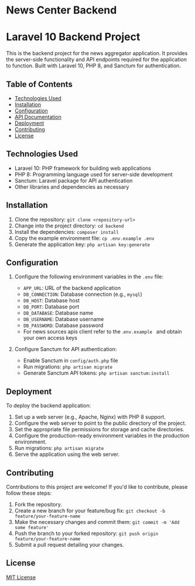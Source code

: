 # News Center Backend 
# Laravel 10 Backend Project

This is the backend project for the news aggregator application. It provides the server-side functionality and API endpoints required for the application to function. Built with Laravel 10, PHP 8, and Sanctum for authentication.

## Table of Contents

- [Technologies Used](#technologies-used)
- [Installation](#installation)
- [Configuration](#configuration)
- [API Documentation](#api-documentation)
- [Deployment](#deployment)
- [Contributing](#contributing)
- [License](#license)

## Technologies Used

- Laravel 10: PHP framework for building web applications
- PHP 8: Programming language used for server-side development
- Sanctum: Laravel package for API authentication
- Other libraries and dependencies as necessary

## Installation

1. Clone the repository: `git clone <repository-url>`
2. Change into the project directory: `cd backend`
3. Install the dependencies: `composer install`
4. Copy the example environment file: `cp .env.example .env`
5. Generate the application key: `php artisan key:generate`

## Configuration

1. Configure the following environment variables in the `.env` file:
    - `APP_URL`: URL of the backend application
    - `DB_CONNECTION`: Database connection (e.g., `mysql`)
    - `DB_HOST`: Database host
    - `DB_PORT`: Database port
    - `DB_DATABASE`: Database name
    - `DB_USERNAME`: Database username
    - `DB_PASSWORD`: Database password
    - For news sources apis client refer to the .`env.example ` and obtain your own access keys

2. Configure Sanctum for API authentication:
    - Enable Sanctum in `config/auth.php` file
    - Run migrations: `php artisan migrate`
    - Generate Sanctum API tokens: `php artisan sanctum:install`


## Deployment

To deploy the backend application:

1. Set up a web server (e.g., Apache, Nginx) with PHP 8 support.
2. Configure the web server to point to the public directory of the project.
3. Set the appropriate file permissions for storage and cache directories.
4. Configure the production-ready environment variables in the production environment.
5. Run migrations: `php artisan migrate`
6. Serve the application using the web server.

## Contributing

Contributions to this project are welcome! If you'd like to contribute, please follow these steps:

1. Fork the repository.
2. Create a new branch for your feature/bug fix: `git checkout -b feature/your-feature-name`
3. Make the necessary changes and commit them: `git commit -m 'Add some feature'`
4. Push the branch to your forked repository: `git push origin feature/your-feature-name`
5. Submit a pull request detailing your changes.

## License

[MIT License](LICENSE)

